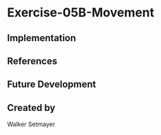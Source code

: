 # Exercise-05B-Movement


## Implementation

## References

## Future Development

## Created by
Walker Setmayer
